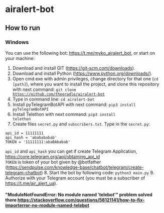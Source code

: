 # airalert-bot

## How to run 

### Windows

You can use the following bot: https://t.me/myko_airalert_bot, or start on your machine:

1. Download and install GIT (https://git-scm.com/downloads).
2. Download and install Python (https://www.python.org/downloads/).
3. Open cmd.exe with admin privileges, change directory for that one (<code>cd [path]</code>), where you want to install the project, and clone this repository with next command: <code>git clone https://github.com/thegradle/airalert-bot</code>
4. Type in command line: <code>cd airalert-bot</code>
5. Install pyTelegramBotAPI with next command: <code>pip3 install pyTelegramBotAPI</code>
6. Install Telethon with next command: <code>pip3 install telethon</code>
7. Create files <code>secret.py</code> and <code>subscribers.txt</code>. Type in the <code>secret.py</code>:
<pre><code>api_id = 11111111
api_hash = 'ababababab'
TOKEN = '11111111:abaBAbabab'
</code></pre>
<code>api_id</code> and <code>api_hash</code> you can get if create Telegram Application, https://core.telegram.org/api/obtaining_api_id<br>
<code>TOKEN</code> is token of your bot given by @botfather (https://sendpulse.com/knowledge-base/chatbot/telegram/create-telegram-chatbot)
8. Start the bot by following code: <code>python3 main.py</code>
9. Authorize with your Telegram account (you must be a subscriber of https://t.me/air_alert_ua).

#### "ModuleNotFoundError: No module named 'telebot'" problem solved there https://stackoverflow.com/questions/58121141/how-to-fix-importerror-no-module-named-telebot
